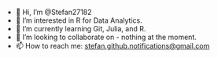 - 👋 Hi, I’m @Stefan27182
- 👀 I’m interested in R for Data Analytics. 
- 🌱 I’m currently learning Git, Julia, and R.
- 💞️ I’m looking to collaborate on - nothing at the moment.
- 📫 How to reach me: stefan.github.notifications@gmail.com

<!---
Stefan27182/Stefan27182 is a ✨ special ✨ repository because its `README.md` (this file) appears on your GitHub profile.
You can click the Preview link to take a look at your changes.
--->
